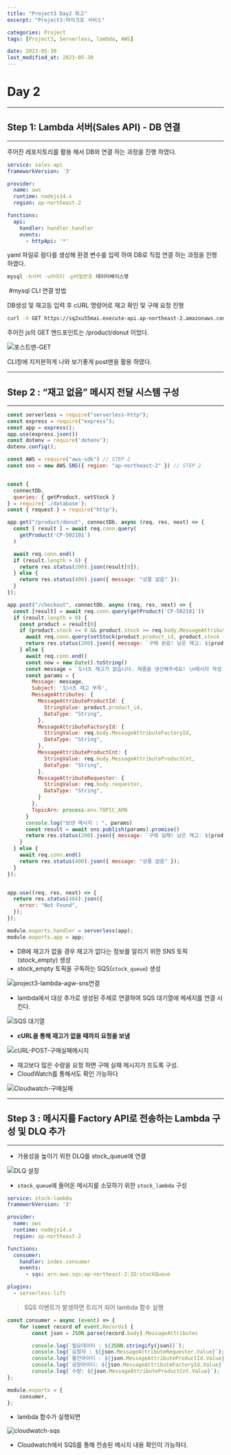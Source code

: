 ```yaml
---
title: "Project3 Day2 회고"
excerpt: "Project3:마이크로 서비스"

categories: Project
tags: [Project3, Serverless, lambda, AWS]

date: 2023-05-30
last_modified_at: 2023-05-30
---
```


# Day 2



---

## Step 1: Lambda 서버(Sales API) - DB 연결

---

 주어진 레포지토리를 활용 해서 DB와 연결 하는 과정을 진행 하였다.

```yaml
service: sales-api
frameworkVersion: '3'

provider:
  name: aws
  runtime: nodejs14.x
  region: ap-northeast-2

functions:
  api:
    handler: handler.handler
    events:
      - httpApi: '*'

```

yaml 파일로 람다를 생성해 환경 변수를 입력 하여 DB로 직접 연결 하는 과정을 진행 하였다.

```bash
mysql -h서버 -u아이디 -p비밀번호 데이터베이스명
```

​	#mysql CLI 연결 방법

DB생성 및 재고등 입력 후 cURL 명령어로 재고 확인 및 구매 요청 진행

```bash
curl -X GET https://sq2xu55mai.execute-api.ap-northeast-2.amazonaws.com/product/donut
```

주어진 js의 GET 엔드포인트는 /product/donut 이었다.

![포스트맨-GET](https://github.com/pomottoro/comments/assets/58872932/3f624632-982c-4407-bf0b-e49a7806cef8)

CLI창에 지저분하게 나와 보기좋게 post맨을 활용 하였다.



---

## Step 2 : “재고 없음” 메시지 전달 시스템 구성

---

```js
const serverless = require("serverless-http");
const express = require("express");
const app = express();
app.use(express.json())
const dotenv = require('dotenv');
dotenv.config();

const AWS = require("aws-sdk") // STEP 2
const sns = new AWS.SNS({ region: "ap-northeast-2" }) // STEP 2


const {
  connectDb,
  queries: { getProduct, setStock }
} = require('./database');
const { request } = require("http");

app.get("/product/donut", connectDb, async (req, res, next) => {
  const [ result ] = await req.conn.query(
    getProduct('CP-502101')
  )

  await req.conn.end()
  if (result.length > 0) {
    return res.status(200).json(result[0]);
  } else {
    return res.status(400).json({ message: "상품 없음" });
  }
});

app.post("/checkout", connectDb, async (req, res, next) => {
  const [result] = await req.conn.query(getProduct('CP-502101'))
  if (result.length > 0) {
    const product = result[0]
    if (product.stock >= 0 && product.stock >= req.body.MessageAttributeProductCnt) {
      await req.conn.query(setStock(product.product_id, product.stock - req.body.MessageAttributeProductCnt))
      return res.status(200).json({ message: `구매 완료! 남은 재고: ${product.stock - req.body.MessageAttributeProductCnt}`});
    } else {
      await req.conn.end()
      const now = new Date().toString()
      const message = `도너츠 재고가 없습니다. 제품을 생산해주세요! \n메시지 작성 시각: ${now}`
      const params = {
        Message: message,
        Subject: '도너츠 재고 부족',
        MessageAttributes: {
          MessageAttributeProductId: {
            StringValue: product.product_id,
            DataType: "String",
          },
          MessageAttributeFactoryId: {
            StringValue: req.body.MessageAttributeFactoryId,
            DataType: "String",
          },
          MessageAttributeProductCnt: {
            StringValue: req.body.MessageAttributeProductCnt,
            DataType: "String",
          },
          MessageAttributeRequester: {
            StringValue: req.body.requester,
            DataType: "String",
          }
        },
        TopicArn: process.env.TOPIC_ARN
      }
      console.log("보낸 메시지 : ", params)
      const result = await sns.publish(params).promise()
      return res.status(200).json({ message: `구매 실패! 남은 재고: ${product.stock}`});
    }
  } else {
    await req.conn.end()
    return res.status(400).json({ message: "상품 없음" });
  }
});


app.use((req, res, next) => {
  return res.status(404).json({
    error: "Not Found",
  });
});

module.exports.handler = serverless(app);
module.exports.app = app;

```

- DB에 재고가 없을 경우 재고가 없다는 정보를 알리기 위한 SNS 토픽(stock_empty) 생성
- stock_empty 토픽을 구독하는 SQS(`stock_queue`) 생성

![project3-lambda-agw-sns연결](https://github.com/pomottoro/comments/assets/58872932/e37a8ab6-2215-401e-aa29-cea14744c26d)

- lambda에서 대상 추가로 생성된 주제로 연결하여 SQS 대기열에 메세지를 연결 시킨다.

![SQS 대기열](https://github.com/pomottoro/comments/assets/58872932/9e3abb9f-4030-4e55-b0fa-7ea425fa158b)

- **cURL을 통해 재고가 없을 때까지 요청을 보냄**

![cURL-POST-구매실패메시지](https://github.com/pomottoro/comments/assets/58872932/fba94c99-176d-41d1-bb0b-dd76d882a1d4)

- 재고보다 많은 수량을 요청 하면 구매 실패 메시지가 뜨도록 구성.
- CloudWatch를 통해서도 확인 가능하다

![Cloudwatch-구매실패](https://github.com/pomottoro/comments/assets/58872932/e78b299c-d7fa-42b5-9e52-343e627282f7)



---

## Step 3 : 메시지를 Factory API로 전송하는 Lambda 구성 및 DLQ 추가

---

- 가용성을 높이기 위한 DLQ를 stock_queue에 연결

![DLQ 설정](https://github.com/pomottoro/comments/assets/58872932/2fb3a0ef-5c96-414b-86bf-0ff8181a838b)

- `stock_queue`에 들어온 메시지를 소모하기 위한 `stock_lambda` 구성

```yaml
service: stock-lambda
frameworkVersion: '3'

provider:
  name: aws
  runtime: nodejs14.x
  region: ap-northeast-2

functions:
  consumer:
    handler: index.consumer
    events:
      - sqs: arn:aws:sqs:ap-northeast-2:ID:stockQueue

plugins:
  - serverless-lift
```

> SQS 이벤트가 발생하면 트리거 되어 lambda 함수 실행

```js
const consumer = async (event) => {
    for (const record of event.Records) {
        const json = JSON.parse(record.body).MessageAttributes

        console.log(`필요데이터 : ${JSON.stringify(json)}`);
        console.log(`요청자 : ${json.MessageAttributeRequester.Value}`);
        console.log(`물건아이디 : ${json.MessageAttributeProductId.Value}`);
        console.log(`공장아이디: ${json.MessageAttributeFactoryId.Value}`);
        console.log(`수량: ${json.MessageAttributeProductCnt.Value}`);
};

module.exports = {
    consumer,
};
```

- lambda 함수가 실행되면

![cloudwatch-sqs](https://github.com/pomottoro/comments/assets/58872932/471738ba-6187-4705-ba01-89f6584e1948)

- Cloudwatch에서 SQS를 통해 전송된 메시지 내용 확인이 가능하다.
